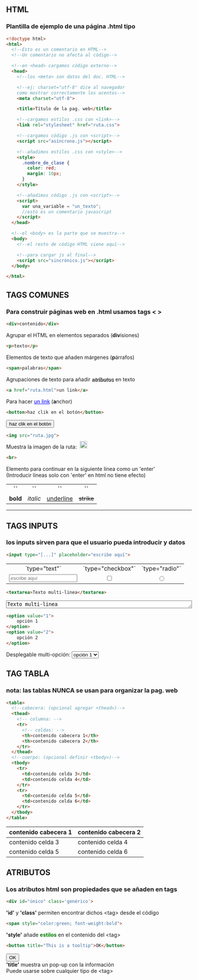 ## HTML
### Plantilla de ejemplo de una página .html tipo

```html
<!doctype html>
<html>
  <!--Esto es un comentario en HTML-->
  <!--Un comentario no afecta al código-->

  <!--en <head> cargamos código externo-->
  <head>
    <!--los <meta> son datos del doc. HTML-->

    <!--ej: charset="utf-8" dice al navegador 
    como mostrar correctamente los acentos-->
    <meta charset="utf-8">

    <title>Título de la pag. web</title>

    <!--cargamos estilos .css con <link>-->
    <link rel="stylesheet" href="ruta.css">

    <!--cargamos código .js con <script>-->
    <script src="asíncrono.js"></script>

    <!--añadimos estilos .css con <style>-->
    <style>
      .nombre_de_clase {
        color: red;
        margin: 10px;
      }
    </style>

    <!--añadimos código .js con <script>-->
    <script>
      var una_variable = "un_texto";
      //esto es un comentario javascript
    </script>
  </head>

  <!--el <body> es la parte que se muestra-->
  <body>
    <!--el resto de código HTML viene aquí-->

    <!--para cargar js al final-->
    <script src="sincrónico.js"></script>
  </body>

</html>
```

## TAGS COMUNES
### Para construir páginas web en <b>.html</b> usamos tags < >

```html
<div>contenido</div>
```
Agrupar el HTML en elementos separados (**div**isiones)

```html
<p>texto</p>
```
Elementos de texto que añaden márgenes (**p**árrafos)

```html
<span>palabras</span>
```
Agrupaciones de texto para añadir <span style="color: darkgrey; font-weight: bold; text-shadow: 1px 1px black; font-style: italic; font-family: sans-serif;">atributos</span> en texto

```html
<a href="ruta.html">un link</a>
```
Para hacer <a style="color:blue;text-decoration:underline">un link</a> (**a**nchor)

```html
<button>haz clik en el botón</button>
```
<div><button>haz clik en el botón</button></div>

```html
<img src="ruta.jpg">
```
Muestra la imagen de la ruta: &nbsp; <img src="ruta.jpg" style="position: absolute; margin-top: -7px; width: 20px; height: 20px;">

```html
<br>
```
Elemento para continuar en la siguiente línea como un 'enter'<br>
(Introducir lineas solo con 'enter' en html no tiene efecto)
        
<div class='td' style="padding: 0">
    <table style='table-layout:fixed; width:100%; text-align:center'>
        <tr>
            <td>
                <b>`<b></b>`</b>
            </td>
            <td>
                <b>`<i></i>`</b>
            </td>
            <td>
                <b>`<u></u>`</b>
            </td>
            <td>
                <b>`<s></s>`</b>
            </td>
        </tr>
        <tr>
            <td>
                <b>bold</b>
            </td>
            <td>
                <i>italic</i>
            </td>
            <td>
                <u>underline</u>
            </td>
            <td>
                <s>strike</s>
            </td>
        </tr>
    </table>
</div>

---

## TAGS INPUTS
### los inputs sirven para que el usuario pueda introducir y datos

```html
<input type="[...]" placeholder="escribe aquí">
```
<table style='table-layout:fixed; width:100%; text-align:center'>
    <tr>
        <td>
            `type="text"`
        </td>
        <td>
            `type="checkbox"`
        </td>
        <td>
            `type="radio"`
        </td>
    </tr>
    <tr>
        <td>
            <input type="text" placeholder="escribe aquí" style='width: 100%;'>
        </td>
        <td>
            <input type="checkbox" style="vertical-align: middle">
        </td>
        <td>
            <input type="radio" style="vertical-align: middle">
        </td>
    </tr>
</table>

```html
<textarea>Texto multi-linea</textarea>
```
<textarea rows="1" style="width: 100%; resize: vertical; background-color: rgba(255,255,255,0.5)">Texto multi-linea</textarea>

```html
<option value="1">
    opción 1
</option>
<option value="2">
    opción 2
</option>
```
Desplegable multi-opción:
<select>
    <option value='1'>opción 1</option>
    <option value='2'>opción 2</option>
</select>

## TAG TABLA
###  nota: las tablas NUNCA se usan para organizar la pag. web

```html
<table>
  <!--cabecera: (opcional agregar <thead>)-->
  <thead>
    <!-- columna: -->
    <tr>
      <!-- celdas: -->
      <th>contenido cabecera 1</th>
      <th>contenido cabecera 2</th>
    </tr>
  </thead>
  <!--cuerpo: (opcional definir <tbody>)-->
  <tbody>
    <tr>
      <td>contenido celda 3</td>
      <td>contenido celda 4</td>
    </tr>
    <tr>
      <td>contenido celda 5</td>
      <td>contenido celda 6</td>
    </tr>
  </tbody>
</table>
```

<table class="table_example">
    <thead style="font-weight: bold">
        <tr>
            <th>contenido cabecera 1</th>
            <th>contenido cabecera 2</th>
        </tr>
    </thead>
    <tbody>
        <tr>
            <td>contenido celda 3</td>
            <td>contenido celda 4</td>
        </tr>
        <tr>
            <td>contenido celda 5</td>
            <td>contenido celda 6</td>
        </tr>
    </tbody>
</table>

## ATRIBUTOS
### Los atributos html son propiedades que se añaden en tags

```html
<div id="único" class='genérico'>
```
**'id'** y **'class'** permiten encontrar dichos &lt;tag&gt; desde el código

```html
<span style="color:green; font-weight:bold">
```
**'style'** añade <span style="color:green; font-weight:bold">estilos</span> en el contenido del &lt;tag&gt;

```html
<button title="This is a tooltip">OK</button>
```
<button title="This is a tooltip">OK</button>  
**'title'** muestra un pop-up con la información  
Puede usarse sobre cualquier tipo de &lt;tag&gt;

